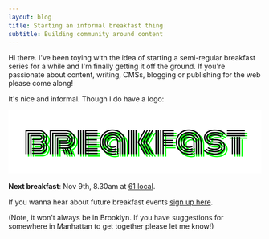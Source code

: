 ```yaml
---
layout: blog
title: Starting an informal breakfast thing
subtitle: Building community around content
---
```


Hi there. I've been toying with the idea of starting a semi-regular breakfast series for a while and I'm finally getting it off the ground. If you're passionate about content, writing, CMSs, blogging or publishing for the web please come along!

It's nice and informal. Though I do have a logo:

![](/images/breakfast.png)

**Next breakfast**: Nov 9th, 8.30am at [61 local](https://www.google.com/maps/place/61+Local/@40.6870183,-73.9931875,17z/data=!3m1!4b1!4m5!3m4!1s0x89c25a4e27835eb9:0xf5363cbf2f84b91c!8m2!3d40.6870183!4d-73.9909988).

If you wanna hear about future breakfast events [sign up here](https://goo.gl/forms/8AxK2bhHeCG08a3p1). 

(Note, it won't always be in Brooklyn. If you have suggestions for somewhere in Manhattan to get together please let me know!)

